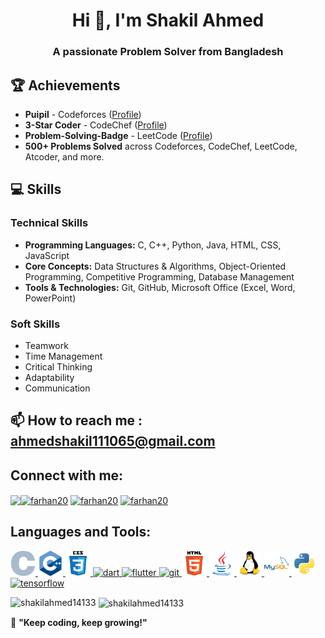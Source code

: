 <h1 align="center">Hi 👋, I'm Shakil Ahmed</h1>
<h3 align="center">A passionate Problem Solver from Bangladesh</h3>

## 🏆 Achievements
- **Puipil** - Codeforces ([Profile](https://codeforces.com/profile/shakil..ahmed))
- **3-Star Coder** - CodeChef ([Profile](https://www.codechef.com/users/shakil_141))
- **Problem-Solving-Badge** - LeetCode ([Profile](https://leetcode.com/medal/?showImg=0&id=7240921&isLevel=false))
- **500+ Problems Solved** across Codeforces, CodeChef, LeetCode, Atcoder, and more.

## 💻 Skills
### **Technical Skills**
- **Programming Languages:** C, C++, Python, Java, HTML, CSS, JavaScript
- **Core Concepts:** Data Structures & Algorithms, Object-Oriented Programming, Competitive Programming, Database Management
- **Tools & Technologies:** Git, GitHub, Microsoft Office (Excel, Word, PowerPoint)

### **Soft Skills**
- Teamwork
- Time Management
- Critical Thinking
- Adaptability
- Communication



## 📫 **How to reach me :** **ahmedshakil111065@gmail.com**

<h2 align="left">Connect with me:</h2>
<p align="left">
<a href="https://l.messenger.com/l.php?u=https%3A%2F%2Fwww.linkedin.com%2Fin%2Fshakil-ahmed-2214a51aa%3Futm_source%3Dshare%26utm_campaign%3Dshare_via%26utm_content%3Dprofile%26utm_medium%3Dandroid_app&h=AT2_R7NPCaMvlqBIGT7rAXifEQj26isTCam2PTSQz91woT8sO2Gxn7fPY6SA6nr8l1w58Pvi39ZZ0WhbxkAEKYjQ6dcUKXEdIJAmaT8yv4CSayo6VwkASaPjXSR_mFSNLWxAbw" target="blank"><img align="center" src="https://l.messenger.com/l.php?u=https%3A%2F%2Fwww.linkedin.com%2Fin%2Fshakil-ahmed-2214a51aa%3Futm_source%3Dshare%26utm_campaign%3Dshare_via%26utm_content%3Dprofile%26utm_medium%3Dandroid_app&h=AT2_R7NPCaMvlqBIGT7rAXifEQj26isTCam2PTSQz91woT8sO2Gxn7fPY6SA6nr8l1w58Pvi39ZZ0WhbxkAEKYjQ6dcUKXEdIJAmaT8yv4CSayo6VwkASaPjXSR_mFSNLWxAbw /></a>
<a href="https://www.codechef.com/users/shakil_141" target="blank"><img align="center" src="https://cdn.jsdelivr.net/npm/simple-icons@3.1.0/icons/codechef.svg" alt="farhan20" height="30" width="40" /></a>
<a href="https://codeforces.com/profile/shakil..ahmed" target="blank"><img align="center" src="https://raw.githubusercontent.com/rahuldkjain/github-profile-readme-generator/master/src/images/icons/Social/codeforces.svg" alt="farhan20" height="30" width="40" /></a>
<a href="https://leetcode.com/ahmedshakil111065/" target="blank"><img align="center" src="https://raw.githubusercontent.com/rahuldkjain/github-profile-readme-generator/master/src/images/icons/Social/leet-code.svg" alt="farhan20" height="30" width="40" /></a>
</p>

<h2 align="left">Languages and Tools:</h2>
<p align="left"> <a href="https://www.cprogramming.com/" target="_blank" rel="noreferrer"> <img src="https://raw.githubusercontent.com/devicons/devicon/master/icons/c/c-original.svg" alt="c" width="40" height="40"/> </a> <a href="https://www.w3schools.com/cpp/" target="_blank" rel="noreferrer"> <img src="https://raw.githubusercontent.com/devicons/devicon/master/icons/cplusplus/cplusplus-original.svg" alt="cplusplus" width="40" height="40"/> </a> <a href="https://www.w3schools.com/css/" target="_blank" rel="noreferrer"> <img src="https://raw.githubusercontent.com/devicons/devicon/master/icons/css3/css3-original-wordmark.svg" alt="css3" width="40" height="40"/> </a> <a href="https://dart.dev" target="_blank" rel="noreferrer"> <img src="https://www.vectorlogo.zone/logos/dartlang/dartlang-icon.svg" alt="dart" width="40" height="40"/> </a> <a href="https://flutter.dev" target="_blank" rel="noreferrer"> <img src="https://www.vectorlogo.zone/logos/flutterio/flutterio-icon.svg" alt="flutter" width="40" height="40"/> </a> <a href="https://git-scm.com/" target="_blank" rel="noreferrer"> <img src="https://www.vectorlogo.zone/logos/git-scm/git-scm-icon.svg" alt="git" width="40" height="40"/> </a> <a href="https://www.w3.org/html/" target="_blank" rel="noreferrer"> <img src="https://raw.githubusercontent.com/devicons/devicon/master/icons/html5/html5-original-wordmark.svg" alt="html5" width="40" height="40"/> </a> <a href="https://www.java.com" target="_blank" rel="noreferrer"> <img src="https://raw.githubusercontent.com/devicons/devicon/master/icons/java/java-original.svg" alt="java" width="40" height="40"/> </a> <a href="https://www.linux.org/" target="_blank" rel="noreferrer"> <img src="https://raw.githubusercontent.com/devicons/devicon/master/icons/linux/linux-original.svg" alt="linux" width="40" height="40"/> </a> <a href="https://www.mysql.com/" target="_blank" rel="noreferrer"> <img src="https://raw.githubusercontent.com/devicons/devicon/master/icons/mysql/mysql-original-wordmark.svg" alt="mysql" width="40" height="40"/> </a> <a href="https://www.python.org" target="_blank" rel="noreferrer"> <img src="https://raw.githubusercontent.com/devicons/devicon/master/icons/python/python-original.svg" alt="python" width="40" height="40"/> </a> <a href="https://www.tensorflow.org" target="_blank" rel="noreferrer"> <img src="https://www.vectorlogo.zone/logos/tensorflow/tensorflow-icon.svg" alt="tensorflow" width="40" height="40"/> </a> </p>

<p><img align="left" src="https://github-readme-stats.vercel.app/api/top-langs?username=shakilahmed14133&show_icons=true&locale=en&layout=compact" alt="shakilahmed14133" /></p>

<p>&nbsp;<img align="center" src="https://github-readme-stats.vercel.app/api?username=shakilahmed14133&show_icons=true&locale=en" alt="shakilahmed14133" /></p>


🌟 **"Keep coding, keep growing!"**
